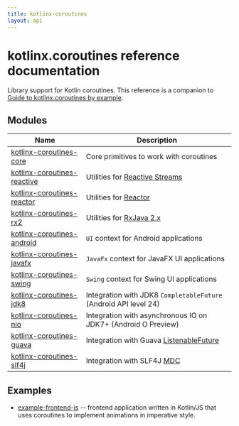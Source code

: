 ```yaml
---
title: kotlinx-coroutines
layout: api
---
```


# kotlinx.coroutines reference documentation

Library support for Kotlin coroutines. This reference is a companion to 
[Guide to kotlinx.coroutines by example](https://github.com/Kotlin/kotlinx.coroutines/blob/master/coroutines-guide.md).

## Modules

| Name                                                       | Description                                      |
| ---------------------------------------------------------- | ------------------------------------------------ |
| [kotlinx-coroutines-core](kotlinx-coroutines-core)         | Core primitives to work with coroutines          |
| [kotlinx-coroutines-reactive](kotlinx-coroutines-reactive) | Utilities for [Reactive Streams](http://www.reactive-streams.org) |
| [kotlinx-coroutines-reactor](kotlinx-coroutines-reactor)   | Utilities for [Reactor](https://projectreactor.io) |
| [kotlinx-coroutines-rx2](kotlinx-coroutines-rx2)           | Utilities for [RxJava 2.x](https://github.com/ReactiveX/RxJava) |
| [kotlinx-coroutines-android](kotlinx-coroutines-android)   | `UI` context for Android applications |
| [kotlinx-coroutines-javafx](kotlinx-coroutines-javafx)     | `JavaFx` context for JavaFX UI applications |
| [kotlinx-coroutines-swing](kotlinx-coroutines-swing)       | `Swing` context for Swing UI applications |
| [kotlinx-coroutines-jdk8](kotlinx-coroutines-jdk8)         | Integration with JDK8 `CompletableFuture` (Android API level 24) |
| [kotlinx-coroutines-nio](kotlinx-coroutines-nio)           | Integration with asynchronous IO on JDK7+ (Android O Preview) |
| [kotlinx-coroutines-guava](kotlinx-coroutines-guava)       | Integration with Guava [ListenableFuture](https://github.com/google/guava/wiki/ListenableFutureExplained) |
| [kotlinx-coroutines-slf4j](kotlinx-coroutines-slf4j)       | Integration with SLF4J [MDC](https://logback.qos.ch/manual/mdc.html) |

## Examples

* [example-frontend-js](example-frontend-js/index.html) -- frontend application written in Kotlin/JS
that uses coroutines to implement animations in imperative style.
